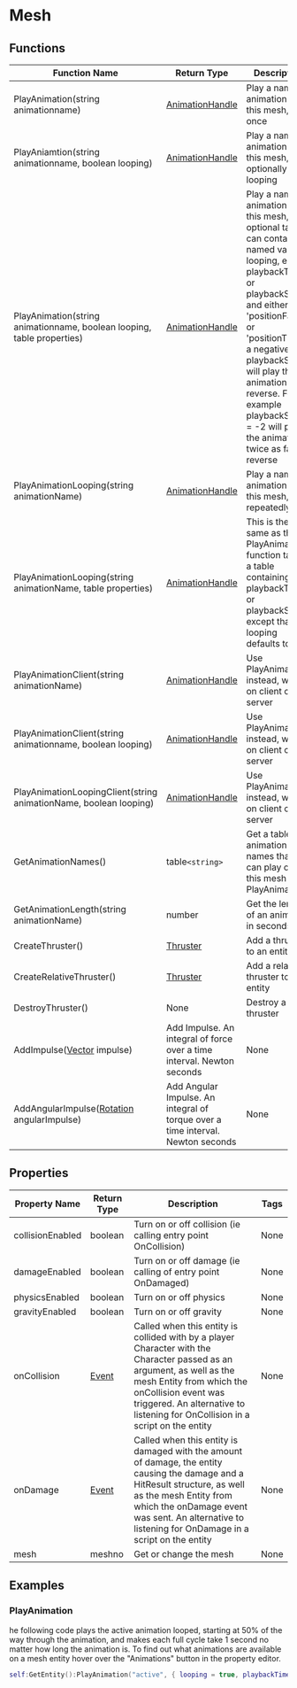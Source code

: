 # Mesh

## Functions

| Function Name                                                          | Return Type                                                                     | Description                                                                                                                                                                                                                                                                                                           | Tags       |
|------------------------------------------------------------------------|---------------------------------------------------------------------------------|-----------------------------------------------------------------------------------------------------------------------------------------------------------------------------------------------------------------------------------------------------------------------------------------------------------------------|------------|
| PlayAnimation(string animationname)                                    | [AnimationHandle](animation_handle)                                             | Play a named animation on this mesh, once                                                                                                                                                                                                                                                                             | None       |
| PlayAniamtion(string animationname, boolean looping)                   | [AnimationHandle](animation_handle)                                             | Play a named animation on this mesh, optionally looping                                                                                                                                                                                                                                                               | None       |
| PlayAnimation(string animationname, boolean looping, table properties) | [AnimationHandle](animation_handle)                                             | Play a named animation on this mesh, optional table can contain named values looping, either playbackTime or playbackSpeed and either 'positionFactor' or 'positionTime' a negative playbackSpeed will play the animation in reverse. For example playbackSpeed = -2 will play the animation twice as fast in reverse | None       |
| PlayAnimationLooping(string animationName)                             | [AnimationHandle](animation_handle)                                             | Play a named animation on this mesh, repeatedly                                                                                                                                                                                                                                                                       | None       |
| PlayAnimationLooping(string animationName, table properties)           | [AnimationHandle](animation_handle)                                             | This is the same as the PlayAnimation function taking a table containing playbackTime or playbackSpeed except that looping defaults to true                                                                                                                                                                           | None       |
| PlayAnimationClient(string animationName)                              | [AnimationHandle](animation_handle)                                             | Use PlayAnimation instead, works on client or server                                                                                                                                                                                                                                                                  | Deprecated |
| PlayAnimationClient(string animationname, boolean looping)             | [AnimationHandle](animation_handle)                                             | Use PlayAnimation instead, works on client or server                                                                                                                                                                                                                                                                  | Deprecated |
| PlayAnimationLoopingClient(string animationName, boolean looping)      | [AnimationHandle](animation_handle)                                             | Use PlayAnimation instead, works on client or server                                                                                                                                                                                                                                                                  | Deprecated |
| GetAnimationNames()                                                    | table`<string>`                                                                 | Get a table of animation names that you can play on this mesh with PlayAnimation                                                                                                                                                                                                                                      | None       |
| GetAnimationLength(string animationName)                               | number                                                                          | Get the length of an animation in seconds                                                                                                                                                                                                                                                                             | None       |
| CreateThruster()                                                       | [Thruster](thruster)                                                            | Add a thruster to an entity                                                                                                                                                                                                                                                                                           | None       |
| CreateRelativeThruster()                                               | [Thruster](thruster)                                                            | Add a relative thruster to an entity                                                                                                                                                                                                                                                                                  | None       |
| DestroyThruster()                                                      | None                                                                            | Destroy a thruster                                                                                                                                                                                                                                                                                                    | None       |
| AddImpulse([Vector](vector) impulse)                                   | Add Impulse. An integral of force over a time interval. Newton seconds          | None                                                                                                                                                                                                                                                                                                                  |
| AddAngularImpulse([Rotation](rotation) angularImpulse)                 | Add Angular Impulse. An integral of torque over a time interval. Newton seconds | None                                                                                                                                                                                                                                                                                                                  |

## Properties

| Property Name    | Return Type    | Description                                                                                                                                                                                                                                                  | Tags |
|------------------|----------------|--------------------------------------------------------------------------------------------------------------------------------------------------------------------------------------------------------------------------------------------------------------|------|
| collisionEnabled | boolean        | Turn on or off collision (ie calling entry point OnCollision)                                                                                                                                                                                                | None |
| damageEnabled    | boolean        | Turn on or off damage (ie calling of entry point OnDamaged)                                                                                                                                                                                                  | None |
| physicsEnabled   | boolean        | Turn on or off physics                                                                                                                                                                                                                                       | None |
| gravityEnabled   | boolean        | Turn on or off gravity                                                                                                                                                                                                                                       | None |
| onCollision      | [Event](event) | Called when this entity is collided with by a player Character with the Character passed as an argument, as well as the mesh Entity from which the onCollision event was triggered. An alternative to listening for OnCollision in a script on the entity    | None |
| onDamage         | [Event](event) | Called when this entity is damaged with the amount of damage, the entity causing the damage and a HitResult structure, as well as the mesh Entity from which the onDamage event was sent. An alternative to listening for OnDamage in a script on the entity | None |
| mesh             | meshno         | Get or change the mesh                                                                                                                                                                                                                                       | None |

## Examples

### PlayAnimation

he following code plays the active animation looped, starting at 50% of the way through the animation, and makes each full cycle take 1 second no matter how long the animation is. To find out what animations are available on a mesh entity hover over the "Animations" button in the property editor.

```lua
self:GetEntity():PlayAnimation("active", { looping = true, playbackTime = 1.0, positionFactor = 0.5 })
```

